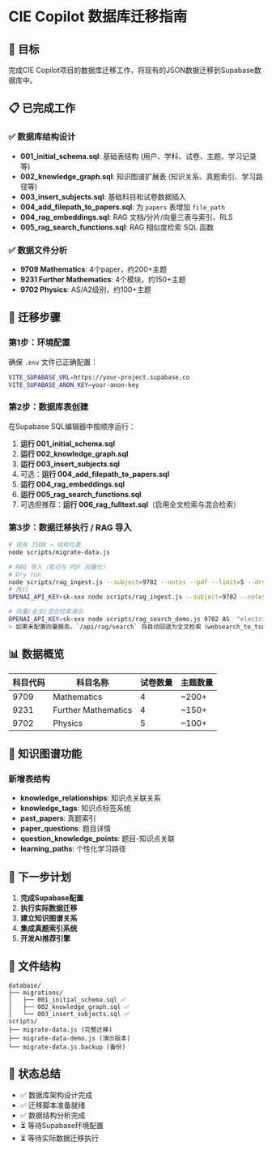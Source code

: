 # CIE Copilot 数据库迁移指南

## 🎯 目标
完成CIE Copilot项目的数据库迁移工作，将现有的JSON数据迁移到Supabase数据库中。

## 📋 已完成工作

### ✅ 数据库结构设计
- **001_initial_schema.sql**: 基础表结构 (用户、学科、试卷、主题、学习记录等)
- **002_knowledge_graph.sql**: 知识图谱扩展表 (知识关系、真题索引、学习路径等)
- **003_insert_subjects.sql**: 基础科目和试卷数据插入
- **004_add_filepath_to_papers.sql**: 为 `papers` 表增加 `file_path`
- **004_rag_embeddings.sql**: RAG 文档/分片/向量三表与索引、RLS
- **005_rag_search_functions.sql**: RAG 相似度检索 SQL 函数

### ✅ 数据文件分析
- **9709 Mathematics**: 4个paper，约200+主题
- **9231 Further Mathematics**: 4个模块，约150+主题
- **9702 Physics**: AS/A2级别，约100+主题

## 🚀 迁移步骤

### 第1步：环境配置
确保 `.env` 文件已正确配置：
```bash
VITE_SUPABASE_URL=https://your-project.supabase.co
VITE_SUPABASE_ANON_KEY=your-anon-key
```

### 第2步：数据库表创建
在Supabase SQL编辑器中按顺序运行：

1. **运行 001_initial_schema.sql**
2. **运行 002_knowledge_graph.sql**
3. **运行 003_insert_subjects.sql**
4. 可选：**运行 004_add_filepath_to_papers.sql**
5. **运行 004_rag_embeddings.sql**
6. **运行 005_rag_search_functions.sql**
7. 可选但推荐：**运行 006_rag_fulltext.sql**（启用全文检索与混合检索）

### 第3步：数据迁移执行 / RAG 导入
```bash
# 现有 JSON → 结构化表
node scripts/migrate-data.js

# RAG 导入（笔记与 PDF 向量化）
# Dry run
node scripts/rag_ingest.js --subject=9702 --notes --pdf --limit=5 --dry
# 执行
OPENAI_API_KEY=sk-xxx node scripts/rag_ingest.js --subject=9702 --notes --pdf --limit=5

# 向量/全文/混合检索演示
OPENAI_API_KEY=sk-xxx node scripts/rag_search_demo.js 9702 AS  "electric field potential difference"
> 如果未配置向量服务，`/api/rag/search` 将自动回退为全文检索（websearch_to_tsquery），若已运行 `006_rag_fulltext.sql` 则默认使用混合检索（embedding + fulltext）。
```

## 📊 数据概览

| 科目代码 | 科目名称 | 试卷数量 | 主题数量 |
|----------|----------|----------|----------|
| 9709 | Mathematics | 4 | ~200+ |
| 9231 | Further Mathematics | 4 | ~150+ |
| 9702 | Physics | 5 | ~100+ |

## 🔧 知识图谱功能

### 新增表结构
- **knowledge_relationships**: 知识点关联关系
- **knowledge_tags**: 知识点标签系统
- **past_papers**: 真题索引
- **paper_questions**: 题目详情
- **question_knowledge_points**: 题目-知识点关联
- **learning_paths**: 个性化学习路径

## 🎯 下一步计划

1. **完成Supabase配置**
2. **执行实际数据迁移**
3. **建立知识图谱关系**
4. **集成真题索引系统**
5. **开发AI推荐引擎**

## 📁 文件结构
```
database/
├── migrations/
│   ├── 001_initial_schema.sql ✅
│   ├── 002_knowledge_graph.sql ✅
│   └── 003_insert_subjects.sql ✅
scripts/
├── migrate-data.js (完整迁移)
├── migrate-data-demo.js (演示版本)
└── migrate-data.js.backup (备份)
```

## 🎉 状态总结
- ✅ 数据库架构设计完成
- ✅ 迁移脚本准备就绪
- ✅ 数据结构分析完成
- ⏳ 等待Supabase环境配置
- ⏳ 等待实际数据迁移执行